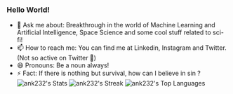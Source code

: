 ### Hello World!

<!--
**ank232/ank232** is a ✨ _special_ ✨ repository because its `README.md` (this file) appears on your GitHub profile. -->
- 💬 Ask me about: Breakthrough in the world of Machine Learning and Artificial Intelligence, Space Science and some cool stuff related to sci-fi! 
- 📫 How to reach me: You can find me at Linkedin, Instagram and Twitter.(Not so active on Twitter 🥱)
- 😄 Pronouns: Be a noun always!
- ⚡ Fact: If there is nothing but survival, how can I believe in sin ?
![ank232's Stats](https://github-readme-stats.vercel.app/api?username=ank232&theme=dracula&show_icons=true&hide_border=true&count_private=true)
![ank232's Streak](https://github-readme-streak-stats.herokuapp.com/?user=ank232&theme=vue-dark&hide_border=true)
![ank232's Top Languages](https://github-readme-stats.vercel.app/api/top-langs/?username=ank232&theme=vue-dark&show_icons=true&hide_border=true&layout=compact)
